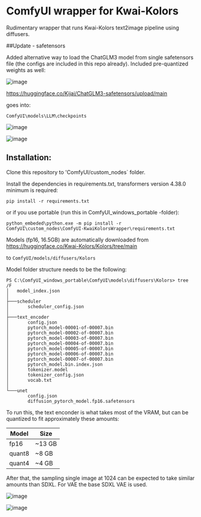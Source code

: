 # ComfyUI wrapper for Kwai-Kolors

Rudimentary wrapper that runs Kwai-Kolors text2image pipeline using diffusers.

##Update - safetensors

Added alternative way to load the ChatGLM3 model from single safetensors file (the configs are included in this repo already).
Included pre-quantized weights as well:

![image](https://github.com/kijai/ComfyUI-KwaiKolorsWrapper/assets/40791699/1e39d177-b059-4821-a4c3-897ebd4311f2)


https://huggingface.co/Kijai/ChatGLM3-safetensors/upload/main

goes into:

`ComfyUI\models\LLM\checkpoints`

![image](https://github.com/kijai/ComfyUI-KwaiKolorsWrapper/assets/40791699/4dc62aa4-e318-4824-8e9b-87d4756cfa2b)

![image](https://github.com/kijai/ComfyUI-KwaiKolorsWrapper/assets/40791699/dd9a2698-1152-441c-9b45-0b1ff09b31dd)


## Installation:

Clone this repository to 'ComfyUI/custom_nodes` folder.

Install the dependencies in requirements.txt, transformers version 4.38.0 minimum is required:

`pip install -r requirements.txt`

or if you use portable (run this in ComfyUI_windows_portable -folder):

`python_embeded\python.exe -m pip install -r ComfyUI\custom_nodes\ComfyUI-KwaiKolorsWrapper\requirements.txt`


Models (fp16, 16.5GB) are automatically downloaded from https://huggingface.co/Kwai-Kolors/Kolors/tree/main

to `ComfyUI/models/diffusers/Kolors`

Model folder structure needs to be the following:

```
PS C:\ComfyUI_windows_portable\ComfyUI\models\diffusers\Kolors> tree /F
│   model_index.json
│
├───scheduler
│       scheduler_config.json
│
├───text_encoder
│       config.json
│       pytorch_model-00001-of-00007.bin
│       pytorch_model-00002-of-00007.bin
│       pytorch_model-00003-of-00007.bin
│       pytorch_model-00004-of-00007.bin
│       pytorch_model-00005-of-00007.bin
│       pytorch_model-00006-of-00007.bin
│       pytorch_model-00007-of-00007.bin
│       pytorch_model.bin.index.json
│       tokenizer.model
│       tokenizer_config.json
│       vocab.txt
│
└───unet
        config.json
        diffusion_pytorch_model.fp16.safetensors
```
To run this, the text enconder is what takes most of the VRAM, but can be quantized to fit approximately these amounts:

| Model | Size | 
|--------|------| 
| fp16 | ~13 GB|
| quant8 | ~8 GB | 
| quant4 | ~4 GB |

After that, the sampling single image at 1024 can be expected to take similar amounts than SDXL. For VAE the base SDXL VAE is used.

![image](https://github.com/kijai/ComfyUI-KwaiKolorsWrapper/assets/40791699/ada4ac93-58ee-4957-96cd-2b327579d4f8)

![image](https://github.com/kijai/ComfyUI-KwaiKolorsWrapper/assets/40791699/b6a17074-be09-4075-b66f-7857c871057a)

